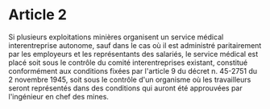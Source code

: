# Article 2

Si plusieurs exploitations minières organisent un service médical interentreprise autonome, sauf dans le cas où il est administré paritairement par les employeurs et les représentants des salariés, le service médical est placé soit sous le contrôle du comité interentreprises existant, constitué conformément aux conditions fixées par l'article 9 du décret n. 45-2751 du 2 novembre 1945, soit sous le contrôle d'un organisme où les travailleurs seront représentés dans des conditions qui auront été approuvées par l'ingénieur en chef des mines.
